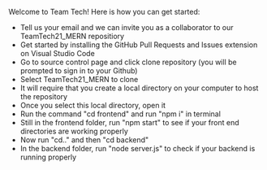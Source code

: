Welcome to Team Tech! Here is how you can get started:
* Tell us your email and we can invite you as a collaborator to our TeamTech21_MERN repositiory
* Get started by installing the GitHub Pull Requests and Issues extension on Visual Studio Code
* Go to source control page and click clone repository (you will be prompted to sign in to your Github)
* Select TeamTech21_MERN to clone
* It will require that you create a local directory on your computer to host the repository
* Once you select this local directory, open it
* Run the command "cd frontend" and run "npm i" in terminal
* Still in the frontend folder, run "npm start" to see if your front end directories are working properly
* Now run "cd.." and then "cd backend"
* In the backend folder, run "node server.js" to check if your backend is running properly
